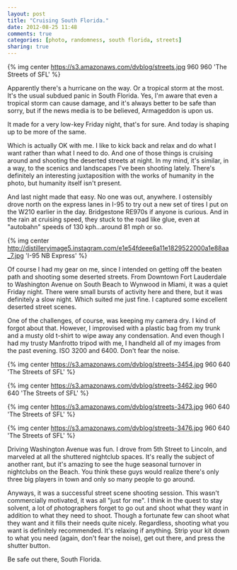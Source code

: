 ```yaml
---
layout: post
title: "Cruising South Florida."
date: 2012-08-25 11:48
comments: true
categories: [photo, randomness, south florida, streets]
sharing: true
---
```

{% img center https://s3.amazonaws.com/dvblog/streets.jpg 960 960 'The Streets of SFL' %}

Apparently there's a hurricane on the way. Or a tropical storm at the most. It's the usual subdued panic in South Florida. Yes, I'm aware that even a tropical storm can cause damage, and it's always better to be safe than sorry, but if the news media is to be believed, Armageddon is upon us. 

It made for a very low-key Friday night, that's for sure. And today is shaping up to be more of the same. 

<!-- more -->

Which is actually OK with me. I like to kick back and relax and do what I want rather than what I need to do. And one of those things is cruising around and shooting the deserted streets at night. In my mind, it's similar, in a way, to the scenics and landscapes I've been shooting lately. There's definitely an interesting juxtaposition with the works of humanity in the photo, but humanity itself isn't present. 

And last night made that easy. No one was out, anywhere. I ostensibly drove north on the express lanes in I-95 to try out a new set of tires I put on the W210 earlier in the day. Bridgestone RE970s if anyone is curious. And in the rain at cruising speed, they stuck to the road like glue, even at "autobahn" speeds of 130 kph...around 81 mph or so. 

{% img center http://distilleryimage5.instagram.com/e1e54fdeee6a11e1829522000a1e88aa_7.jpg 'I-95 NB Express' %}

Of course I had my gear on me, since I intended on getting off the beaten path and shooting some deserted streets. From Downtown Fort Lauderdale to Washington Avenue on South Beach to Wynwood in Miami, it was a quiet Friday night. There were small bursts of activity here and there, but it was definitely a slow night. Which suited me just fine. I captured some excellent deserted street scenes.

One of the challenges, of course, was keeping my camera dry. I kind of forgot about that. However, I improvised with a plastic bag from my trunk and a musty old t-shirt to wipe away any condensation. And even though I had my trusty Manfrotto tripod with me, I handheld all of my images from the past evening. ISO 3200 and 6400. Don't fear the noise. 

{% img center https://s3.amazonaws.com/dvblog/streets-3454.jpg 960 640 'The Streets of SFL' %}

{% img center https://s3.amazonaws.com/dvblog/streets-3462.jpg 960 640 'The Streets of SFL' %}

{% img center https://s3.amazonaws.com/dvblog/streets-3473.jpg 960 640 'The Streets of SFL' %}

{% img center https://s3.amazonaws.com/dvblog/streets-3476.jpg 960 640 'The Streets of SFL' %}

Driving Washington Avenue was fun. I drove from 5th Street to Lincoln, and marveled at all the shuttered nightclub spaces. It's really the subject of another rant, but it's amazing to see the huge seasonal turnover in nightclubs on the Beach. You think these guys would realize there's only three big players in town and only so many people to go around. 

Anyways, it was a successful street scene shooting session. This wasn't commercially motivated, it was all "just for me". I think in the quest to stay solvent, a lot of photographers forget to go out and shoot what they want in addition to what they need to shoot. Though a fortunate few can shoot what they want and it fills their needs quite nicely. Regardless, shooting what you want is definitely recommended. It's relaxing if anything. Strip your kit down to what you need (again, don't fear the noise), get out there, and press the shutter button. 

Be safe out there, South Florida. 

 